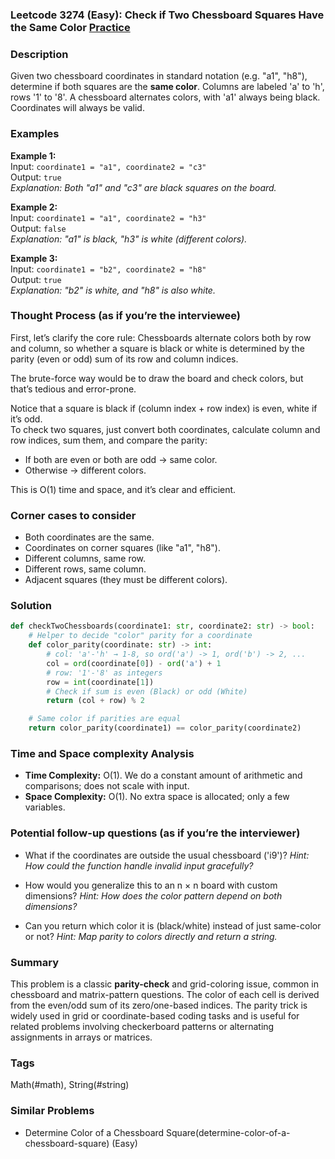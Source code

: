 ### Leetcode 3274 (Easy): Check if Two Chessboard Squares Have the Same Color [Practice](https://leetcode.com/problems/check-if-two-chessboard-squares-have-the-same-color)

### Description  
Given two chessboard coordinates in standard notation (e.g. "a1", "h8"), determine if both squares are the **same color**. Columns are labeled 'a' to 'h', rows '1' to '8'. A chessboard alternates colors, with 'a1' always being black. Coordinates will always be valid.

### Examples  

**Example 1:**  
Input: `coordinate1 = "a1", coordinate2 = "c3"`  
Output: `true`  
*Explanation: Both "a1" and "c3" are black squares on the board.*

**Example 2:**  
Input: `coordinate1 = "a1", coordinate2 = "h3"`  
Output: `false`  
*Explanation: "a1" is black, "h3" is white (different colors).*

**Example 3:**  
Input: `coordinate1 = "b2", coordinate2 = "h8"`  
Output: `true`  
*Explanation: "b2" is white, and "h8" is also white.*

### Thought Process (as if you’re the interviewee)  
First, let’s clarify the core rule: Chessboards alternate colors both by row and column, so whether a square is black or white is determined by the parity (even or odd) sum of its row and column indices.

The brute-force way would be to draw the board and check colors, but that’s tedious and error-prone.

Notice that a square is black if (column index + row index) is even, white if it’s odd.  
To check two squares, just convert both coordinates, calculate column and row indices, sum them, and compare the parity:
- If both are even or both are odd → same color.
- Otherwise → different colors.

This is O(1) time and space, and it’s clear and efficient.

### Corner cases to consider  
- Both coordinates are the same.
- Coordinates on corner squares (like "a1", "h8").
- Different columns, same row.
- Different rows, same column.
- Adjacent squares (they must be different colors).

### Solution

```python
def checkTwoChessboards(coordinate1: str, coordinate2: str) -> bool:
    # Helper to decide "color" parity for a coordinate
    def color_parity(coordinate: str) -> int:
        # col: 'a'-'h' → 1-8, so ord('a') -> 1, ord('b') -> 2, ...
        col = ord(coordinate[0]) - ord('a') + 1
        # row: '1'-'8' as integers
        row = int(coordinate[1])
        # Check if sum is even (Black) or odd (White)
        return (col + row) % 2

    # Same color if parities are equal
    return color_parity(coordinate1) == color_parity(coordinate2)
```

### Time and Space complexity Analysis  

- **Time Complexity:** O(1). We do a constant amount of arithmetic and comparisons; does not scale with input.
- **Space Complexity:** O(1). No extra space is allocated; only a few variables.

### Potential follow-up questions (as if you’re the interviewer)  

- What if the coordinates are outside the usual chessboard ('i9')?
  *Hint: How could the function handle invalid input gracefully?*

- How would you generalize this to an n × n board with custom dimensions?
  *Hint: How does the color pattern depend on both dimensions?*

- Can you return which color it is (black/white) instead of just same-color or not?
  *Hint: Map parity to colors directly and return a string.*

### Summary
This problem is a classic **parity-check** and grid-coloring issue, common in chessboard and matrix-pattern questions. The color of each cell is derived from the even/odd sum of its zero/one-based indices. The parity trick is widely used in grid or coordinate-based coding tasks and is useful for related problems involving checkerboard patterns or alternating assignments in arrays or matrices.

### Tags
Math(#math), String(#string)

### Similar Problems
- Determine Color of a Chessboard Square(determine-color-of-a-chessboard-square) (Easy)